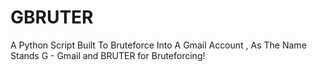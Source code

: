 # GBRUTER
A Python Script Built To Bruteforce Into A Gmail Account , As The Name Stands G - Gmail and BRUTER for Bruteforcing!
